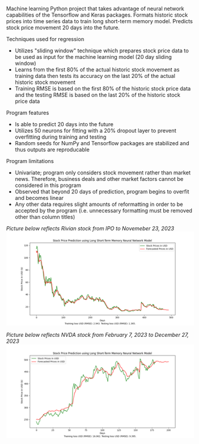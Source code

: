 Machine learning Python project that takes advantage of neural network capabilities of the Tensorflow and Keras packages. Formats historic stock prices into time series data to train long short-term memory model. Predicts stock price movement 20 days into the future.

Techniques used for regression
- Utilizes "sliding window" technique which prepares stock price data to be used as input for the machine learning model (20 day sliding window)
- Learns from the first 80% of the actual historic stock movement as training data then tests its accuracy on the last 20% of the actual historic stock movement
- Training RMSE is based on the first 80% of the historic stock price data and the testing RMSE is based on the last 20% of the historic stock price data

Program features
- Is able to predict 20 days into the future
- Utilizes 50 neurons for fitting with a 20% dropout layer to prevent overfitting during training and testing
- Random seeds for NumPy and Tensorflow packages are stabilized and thus outputs are reproducable

Program limitations
- Univariate; program only considers stock movement rather than market news. Therefore, business deals and other market factors cannot be considered in this program
- Observed that beyond 20 days of prediction, program begins to overfit and becomes linear
- Any other data requires slight amounts of reformatting in order to be accepted by the program (i.e. unnecessary formatting must be removed other than column titles)

_Picture below reflects Rivian stock from IPO to Novemeber 23, 2023_
![Image](Output_RIVN.png)

_Picture below reflects NVDA stock from February 7, 2023 to December 27, 2023_
![Image](Output_NVDA.png)
